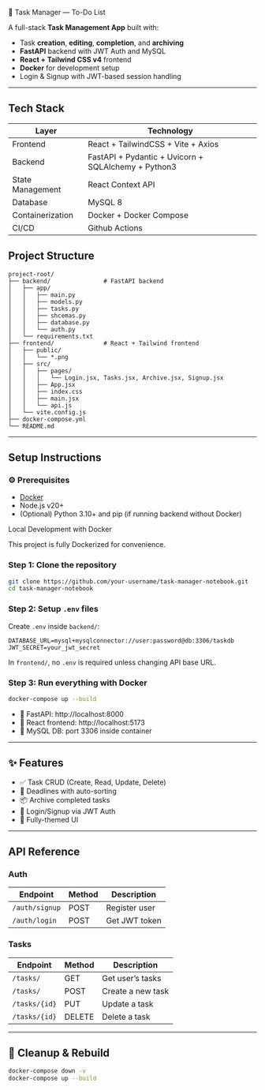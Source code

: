 📝 Task Manager — To-Do List

A full-stack **Task Management App** built with:

- Task **creation**, **editing**, **completion**, and **archiving**
- **FastAPI** backend with JWT Auth and MySQL
- **React + Tailwind CSS v4** frontend
- **Docker** for development setup
- Login & Signup with JWT-based session handling

---
## Tech Stack

| Layer             | Technology |
|-------------------|--------|
| Frontend          | React + TailwindCSS + Vite + Axios   |
| Backend           | FastAPI + Pydantic + Uvicorn + SQLAlchemy + Python3   |
| State Management  | React Context API   |
| Database          | MySQL 8 |
| Containerization  | Docker + Docker Compose  |
| CI/CD             | Github Actions   |


## Project Structure

```
project-root/
├── backend/               # FastAPI backend
│   ├── app/
│   │   ├── main.py
│   │   ├── models.py
│   │   ├── tasks.py
│   │   ├── shcemas.py
│   │   ├── database.py
│   │   └── auth.py
│   └── requirements.txt
├── frontend/              # React + Tailwind frontend
│   ├── public/
│   │   └── *.png
│   ├── src/
│   │   ├── pages/
│   │   │   └── Login.jsx, Tasks.jsx, Archive.jsx, Signup.jsx
│   │   ├── App.jsx
│   │   ├── index.css
│   │   ├── main.jsx
│   │   └── api.js
│   └── vite.config.js
├── docker-compose.yml
└── README.md
```

---

##  Setup Instructions

### ⚙️ Prerequisites

- [Docker](https://www.docker.com/)
- Node.js v20+
- (Optional) Python 3.10+ and pip (if running backend without Docker)

Local Development with Docker

This project is fully Dockerized for convenience.

### Step 1: Clone the repository

```bash
git clone https://github.com/your-username/task-manager-notebook.git
cd task-manager-notebook
```

### Step 2: Setup `.env` files

Create `.env` inside `backend/`:

```env
DATABASE_URL=mysql+mysqlconnector://user:password@db:3306/taskdb
JWT_SECRET=your_jwt_secret
```

In `frontend/`, no `.env` is required unless changing API base URL.

### Step 3: Run everything with Docker

```bash
docker-compose up --build
```

- 🧠 FastAPI: http://localhost:8000
- 📘 React frontend: http://localhost:5173
- 🐬 MySQL DB: port 3306 inside container

---

## ✨ Features

- ✅ Task CRUD (Create, Read, Update, Delete)
- 📅 Deadlines with auto-sorting
- 📦 Archive completed tasks
- 🔐 Login/Signup via JWT Auth
- 🎨 Fully-themed UI

---

## API Reference

### Auth

| Endpoint          | Method | Description     |
|-------------------|--------|-----------------|
| `/auth/signup`    | POST   | Register user   |
| `/auth/login`     | POST   | Get JWT token   |

### Tasks

| Endpoint          | Method | Description         |
|------------------|--------|---------------------|
| `/tasks/`        | GET    | Get user’s tasks    |
| `/tasks/`        | POST   | Create a new task   |
| `/tasks/{id}`    | PUT    | Update a task       |
| `/tasks/{id}`    | DELETE | Delete a task       |

---

## 🧼 Cleanup & Rebuild

```bash
docker-compose down -v
docker-compose up --build
```
